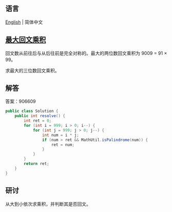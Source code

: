 ## 语言

[English](README.md) | 简体中文

## [最大回文乘积](https://projecteuler.net/problem=4)

回文数从前往后与从后往前是完全对称的。最大的两位数回文乘积为 9009 = 91 × 99。

求最大的三位数回文乘积。

## 解答

答案：906609

```java
public class Solution {
	public int resolve() {
		int ret = 0;
		for (int i = 999; i > 0; i--) {
			for (int j = 999; j > 0; j--) {
				int num = i * j;
				if (num > ret && MathUtil.isPalindrome(num)) {
					ret = num;
				}
			}
		}
		return ret;
	}
}
```

## 研讨

从大到小依次求乘积，并判断其是否回文。
